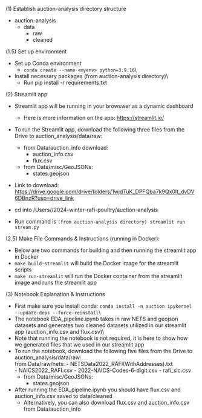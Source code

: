 (1) Establish auction-analysis directory structure

- auction-analysis
    - data
        - raw
        - cleaned

(1.5) Set up environment

- Set up Conda environment
    - `conda create --name <myenv> python=3.9.16`\
- Install necessary packages (from auction-analysis directory)\
    - Run pip install -r requirements.txt

(2) Streamlit app

- Streamlit app will be running in your browswer as a dynamic dashboard
    - Here is more information on the app: https://streamlit.io/
- To run the Streamlit app, download the following three files from the Drive to auction_analysis/data/raw:
    - from Data/auction_info download:
        - auction_info.csv
        - flux.csv
    - from Data/misc/GeoJSONs:
        - states.geojson
- Link to download: https://drive.google.com/drive/folders/1wjdTuK_DPFQba7k9Qx0lt_dvDV6DBnzR?usp=drive_link

- cd into /Users/<username>/2024-winter-rafi-poultry/auction-analysis
- Run command is `(from auction-analysis directory) streamlit run stream.py`

(2.5) Make File Commands & Instructions (running in Docker):

- Below are two commands for building and then running the streamlit app in Docker
- `make build-streamlit` will build the Docker image for the streamlit scripts
- `make run-streamlit` will run the Docker container from the streamlit image and runs the streamlit app

(3) Notebook Explanation & Instructions
- First make sure you install conda: `conda install -n auction ipykernel --update-deps --force-reinstall`\
- The notebook EDA_pipeline.ipynb takes in raw NETS and geojson datasets and generates two cleaned datasets utilized in our streamlit app (auction_info.csv and flux.csv)\
- Note that running the notebook is not required, it is here to show how we generated files that we used in our streamlit app
- To run the notebook, download the following five files from the Drive to auction_analysis/data/raw:\
    from Data/raw/nets:
        - NETSData2022_RAFI(WithAddresses).txt\
        - NAICS2022_RAFI.csv
        - 2022-NAICS-Codes-6-digit.csv
        - rafi_sic.csv
    - from Data/misc/GeoJSONs:
        - states.geojson
- After running the EDA_pipeline.ipynb you should have flux.csv and auction_info.csv saved to data/cleaned
    - Alternatively, you can also download flux.csv and auction_info.csv from Data/auction_info


